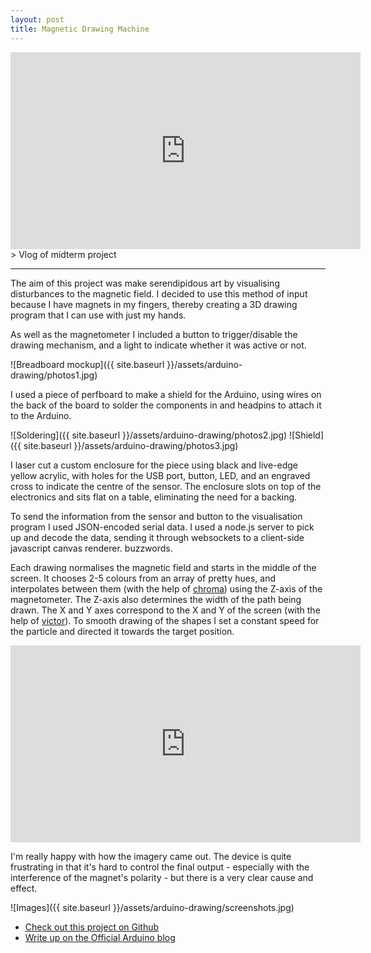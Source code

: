 ```yaml
---
layout: post
title: Magnetic Drawing Machine
---
```


<div class="post__video"><iframe width="560" height="315" src="https://www.youtube.com/embed/mcMRlsAaGAs?showinfo=0" frameborder="0" allowfullscreen></iframe></div>
> Vlog of midterm project

---

The aim of this project was make serendipidous art by visualising disturbances to the magnetic field. I decided to use this method of input because I have magnets in my fingers, thereby creating a 3D drawing program that I can use with just my hands.

As well as the magnetometer I included a button to trigger/disable the drawing mechanism, and a light to indicate whether it was active or not.

![Breadboard mockup]({{ site.baseurl }}/assets/arduino-drawing/photos1.jpg)

I used a piece of perfboard to make a shield for the Arduino, using wires on the back of the board to solder the components in and headpins to attach it to the Arduino.

<span class="post__two-col">
![Soldering]({{ site.baseurl }}/assets/arduino-drawing/photos2.jpg)
![Shield]({{ site.baseurl }}/assets/arduino-drawing/photos3.jpg)
</span>

I laser cut a custom enclosure for the piece using black and live-edge yellow acrylic, with holes for the USB port, button, LED, and an engraved cross to indicate the centre of the sensor. The enclosure slots on top of the electronics and sits flat on a table, eliminating the need for a backing.

To send the information from the sensor and button to the visualisation program I used JSON-encoded serial data. I used a node.js server to pick up and decode the data, sending it through websockets to a client-side javascript canvas renderer. buzzwords.

Each drawing normalises the magnetic field and starts in the middle of the screen. It chooses 2-5 colours from an array of pretty hues, and interpolates between them (with the help of [chroma](https://github.com/gka/chroma.js/)) using the Z-axis of the magnetometer. The Z-axis also determines the width of the path being drawn. The X and Y axes correspond to the X and Y of the screen (with the help of [victor](https://github.com/maxkueng/victor/)). To smooth drawing of the shapes I set a constant speed for the particle and directed it towards the target position.

<div class="post__video"><iframe width="560" height="315" src="https://www.youtube.com/embed/oeN270w83Cw?showinfo=0" frameborder="0" allowfullscreen></iframe></div>

I'm really happy with how the imagery came out. The device is quite frustrating in that it's hard to control the final output - especially with the interference of the magnet's polarity - but there is a very clear cause and effect.

![Images]({{ site.baseurl }}/assets/arduino-drawing/screenshots.jpg)

- [Check out this project on Github](github.com/pouretrebelle/arduino-drawing)
- [Write up on the Official Arduino blog](https://blog.arduino.cc/2017/03/21/build-an-arduino-powered-magnetic-drawing-machine/)
